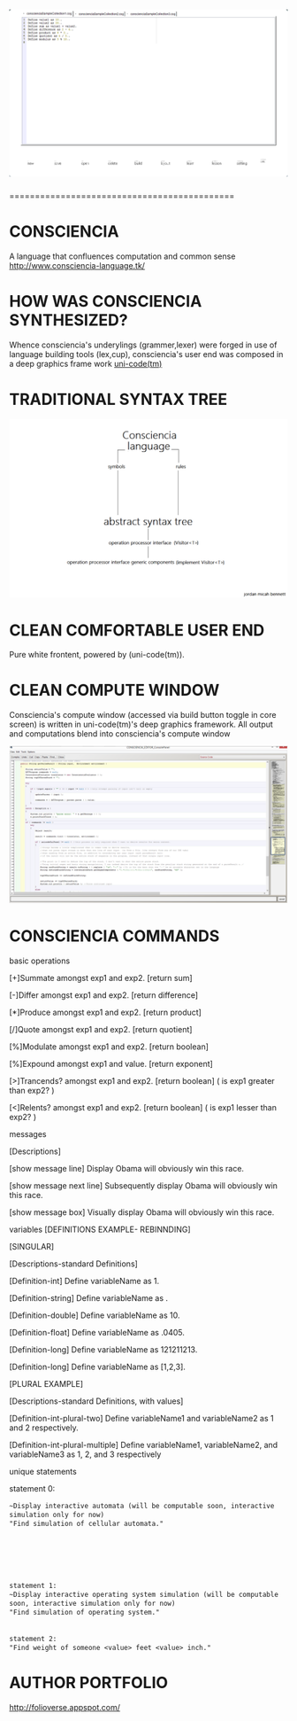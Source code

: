
![alt text](https://github.com/JordanMicahBennett/CONSCIENCIA/blob/master/source-code/data/images/captures/0.png)
============================================
============================================





CONSCIENCIA
===========
A language that confluences computation and common sense
http://www.consciencia-language.tk/




HOW WAS CONSCIENCIA SYNTHESIZED? 
===========
Whence consciencia's underylings (grammer,lexer)
were forged in use of language building tools (lex,cup), 
consciencia's user end was composed in a deep graphics frame work [uni-code(tm)](https://github.com/JordanMicahBennett/UNI_CODE-DEEP-UI-ENGINE)


TRADITIONAL SYNTAX TREE
===========
![Alt text](https://github.com/JordanMicahBennett/CONSCIENCIA/blob/master/source-code/data/images/captures/2.png)





CLEAN COMFORTABLE USER END
===========
Pure white frontent, powered by (uni-code(tm)).




CLEAN COMPUTE WINDOW
===========
Consciencia's compute window (accessed via build button toggle in core screen)
is written in uni-code(tm)'s deep graphics framework. 
All output and computations blend into consciencia's compute window



![Alt text](https://github.com/JordanMicahBennett/CONSCIENCIA/blob/master/source-code/data/images/captures/1.png)




CONSCIENCIA COMMANDS
===========
basic operations

[+]Summate amongst exp1 and exp2. [return sum]

[-]Differ amongst exp1 and exp2. [return difference]

[*]Produce amongst exp1 and exp2.  [return product]

[/]Quote amongst exp1 and exp2. [return quotient]

[%]Modulate amongst exp1 and exp2. [return boolean] 

[%]Expound amongst exp1 and value. [return exponent] 

[>]Trancends? amongst exp1 and exp2. [return boolean] ( is exp1 greater than exp2? )

[<]Relents? amongst exp1 and exp2. [return boolean] ( is exp1 lesser than exp2? )
  
messages

 [Descriptions]
 
 [show message line] Display Obama will obviously win this race.
 
 [show message next line] Subsequently display Obama will obviously win this race.
 
 [show message box] Visually display Obama will obviously win this race.


  
variables
 [DEFINITIONS EXAMPLE- REBINNDING]
 
 [SINGULAR]
 
 [Descriptions-standard Definitions]
 
 [Definition-int] Define variableName as 1.
 
 [Definition-string] Define variableName as <value>.
	
 [Definition-double] Define variableName as 10.
 
 [Definition-float] Define variableName as .0405.
 
 
 [Definition-long] Define variableName as 121211213.
 
 [Definition-long] Define variableName as [1,2,3].
 
 
 [PLURAL EXAMPLE]
 
 [Descriptions-standard Definitions, with values]
 
 [Definition-int-plural-two] Define variableName1 and variableName2 as 1 and 2 respectively.
 
 [Definition-int-plural-multiple] Define variableName1, variableName2, and variableName3 as 1, 2, and 3 respectively
 

unique statements	

statement 0:
	
	~Display interactive automata (will be computable soon, interactive simulation only for now)
	"Find simulation of cellular automata."


	
	
	

	statement 1:
	~Display interactive operating system simulation (will be computable soon, interactive simulation only for now)
	"Find simulation of operating system."
	
	
	statement 2:
	"Find weight of someone <value> feet <value> inch."





AUTHOR PORTFOLIO
============================================
http://folioverse.appspot.com/
